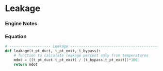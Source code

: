 # Leakage

### Engine Notes


### Equation
```python
# ------------------- Leakage -----------------------------------------
def leakage(t_pt_duct, t_pt_exit, t_bypass):
    # function to calculate leakage percent only from temperatures
    mdot = ((t_pt_duct-t_pt_exit) / (t_bypass-t_pt_exit))*100
    return mdot
```

